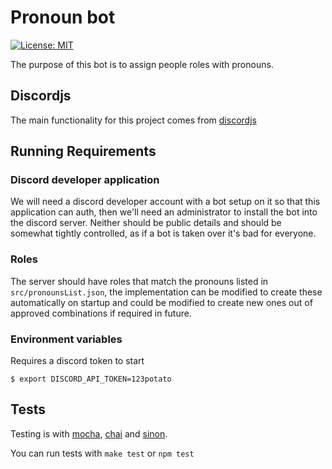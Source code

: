 # Pronoun bot

[![License: MIT](https://img.shields.io/badge/License-MIT-yellow.svg)](https://opensource.org/licenses/MIT)

The purpose of this bot is to assign people roles with pronouns.

## Discordjs

The main functionality for this project comes from [discordjs](https://discord.js.org/#/docs/main/stable/general/welcome)

## Running Requirements

### Discord developer application

We will need a discord developer account with a bot setup on it so that this application can auth, then we'll need an administrator to install the bot into the discord server. Neither should be public details and should be somewhat tightly controlled, as if a bot is taken over it's bad for everyone.

### Roles

The server should have roles that match the pronouns listed in `src/pronounsList.json`, the implementation can be modified to create these automatically on startup and could be modified to create new ones out of approved combinations if required in future.

### Environment variables

Requires a discord token to start

```
$ export DISCORD_API_TOKEN=123potato
```

## Tests

Testing is with [mocha](https://mochajs.org/api/), [chai](https://www.chaijs.com/api/) and [sinon](https://sinonjs.org/).

You can run tests with `make test` or `npm test`
